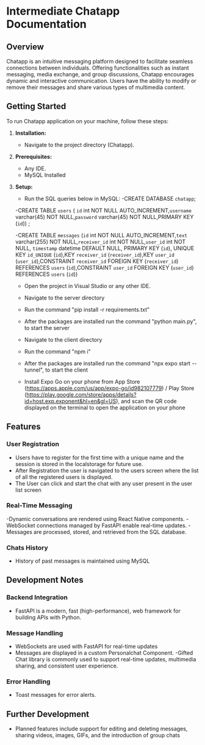 # Intermediate Chatapp Documentation

## Overview

Chatapp is an intuitive messaging platform designed to facilitate seamless connections between individuals. Offering functionalities such as instant messaging, media exchange, and group discussions, Chatapp encourages dynamic and interactive communication. Users have the ability to modify or remove their messages and share various types of multimedia content.

## Getting Started

To run Chatapp application on your machine, follow these steps:

1. **Installation:**
    - Navigate to the project directory (Chatapp).

2. **Prerequisites:**
    - Any IDE.
    - MySQL Installed

3. **Setup:**
    - Run the SQL queries below in MySQL:
    -CREATE DATABASE `chatapp`;

    -CREATE TABLE `users` ( `id` int NOT NULL AUTO_INCREMENT,`username` varchar(45) NOT NULL,`password` varchar(45) NOT NULL,PRIMARY KEY (`id`)) ;

    -CREATE TABLE `messages` (`id` int NOT NULL AUTO_INCREMENT,`text` varchar(255) NOT NULL,`receiver_id` int NOT NULL,`user_id` int NOT NULL, `timestamp` datetime DEFAULT NULL, PRIMARY KEY (`id`), UNIQUE KEY `id_UNIQUE` (`id`),KEY        `receiver_id` (`receiver_id`),KEY `user_id` (`user_id`),CONSTRAINT `receiver_id` FOREIGN KEY (`receiver_id`) REFERENCES `users` (`id`),CONSTRAINT `user_id` FOREIGN KEY (`user_id`) REFERENCES `users` (`id`))


    - Open the project in Visual Studio or any other IDE.

    - Navigate to the server directory
    - Run the command "pip install -r requirements.txt"
    - After the packages are installed run the command "python main.py", to start the server

    - Navigate to the client directory
    - Run the command "npm i"
    - After the packages are installed run the command "npx expo start --tunnel", to start the client
    - Install Expo Go on your phone from App Store (https://apps.apple.com/us/app/expo-go/id982107779) / Play Store (https://play.google.com/store/apps/details?id=host.exp.exponent&hl=en&gl=US), and scan the QR code displayed on the terminal to open the application on your phone
    

## Features

### User Registration

- Users have to register for the first time with a unique name and the session is stored in the localstorage for future use.
- After Registration the user is navigated to the users screen where the list of all the registered users is displayed.
- The User can click and start the chat with any user present in the user list screen

### Real-Time Messaging

-Dynamic conversations are rendered using React Native components.
-WebSocket connections managed by FastAPI enable real-time updates.
-Messages are processed, stored, and retrieved from the SQL database.

### Chats History

- History of past messages is maintained using MySQL 


## Development Notes

### Backend Integration

- FastAPI is a modern, fast (high-performance), web framework for building APIs with Python.

### Message Handling

- WebSockets are used with FastAPI for real-time updates
- Messages are displayed in a custom Personalchat Component.
-Gifted Chat library is commonly used to support real-time updates, multimedia sharing, and consistent user experience.

### Error Handling

- Toast messages for error alerts.

## Further Development

- Planned features include support for editing and deleting messages, sharing videos, images, GIFs, and the introduction of group chats

